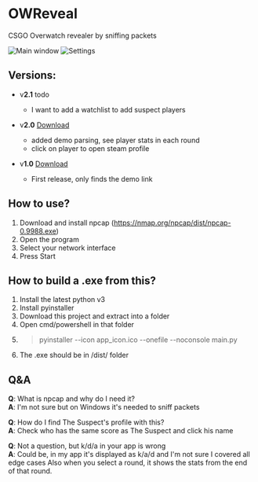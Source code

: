 # OWReveal
CSGO Overwatch revealer by sniffing packets

![Main window](https://i.imgur.com/UU55Csw.jpg) ![Settings](https://i.imgur.com/ACZiZkm.jpg)

## Versions:

* v**2.1** todo
  * I want to add a watchlist to add suspect players
  
* v**2.0** [Download](https://github.com/ZaharX97/OWReveal/releases/tag/2.0)
  * added demo parsing, see player stats in each round
  * click on player to open steam profile
  
* v**1.0** [Download](https://github.com/ZaharX97/OWReveal/releases/tag/1.0)
  * First release, only finds the demo link
 
## How to use?
1. Download and install npcap (https://nmap.org/npcap/dist/npcap-0.9988.exe)
2. Open the program
3. Select your network interface
4. Press Start

## How to build a .exe from this?
1. Install the latest python v3
2. Install pyinstaller
3. Download this project and extract into a folder
4. Open cmd/powershell in that folder
5. > pyinstaller --icon app_icon.ico --onefile --noconsole main.py
6. The .exe should be in /dist/ folder

## Q&A
**Q**: What is npcap and why do I need it?  
**A**: I'm not sure but on Windows it's needed to sniff packets  


**Q**: How do I find The Suspect's profile with this?  
**A**: Check who has the same score as The Suspect and click his name  

**Q**: Not a question, but k/d/a in your app is wrong  
**A**: Could be, in my app it's displayed as k/a/d and I'm not sure I covered all edge cases
Also when you select a round, it shows the stats from the end of that round.
